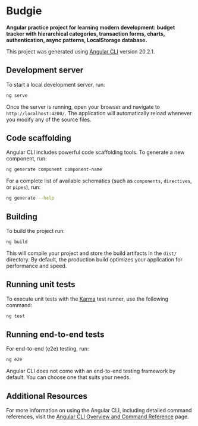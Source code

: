 # Budgie

**Angular practice project for learning modern development: budget tracker with hierarchical categories, transaction forms, charts, authentication, async patterns, LocalStorage database.**

This project was generated using
[Angular CLI](https://github.com/angular/angular-cli) version 20.2.1.

## Development server

To start a local development server, run:

```bash
ng serve
```

Once the server is running, open your browser and navigate to
`http://localhost:4200/`. The application will automatically reload whenever you
modify any of the source files.

## Code scaffolding

Angular CLI includes powerful code scaffolding tools. To generate a new
component, run:

```bash
ng generate component component-name
```

For a complete list of available schematics (such as `components`, `directives`,
or `pipes`), run:

```bash
ng generate --help
```

## Building

To build the project run:

```bash
ng build
```

This will compile your project and store the build artifacts in the `dist/`
directory. By default, the production build optimizes your application for
performance and speed.

## Running unit tests

To execute unit tests with the [Karma](https://karma-runner.github.io) test
runner, use the following command:

```bash
ng test
```

## Running end-to-end tests

For end-to-end (e2e) testing, run:

```bash
ng e2e
```

Angular CLI does not come with an end-to-end testing framework by default. You
can choose one that suits your needs.

## Additional Resources

For more information on using the Angular CLI, including detailed command
references, visit the
[Angular CLI Overview and Command Reference](https://angular.dev/tools/cli)
page.
